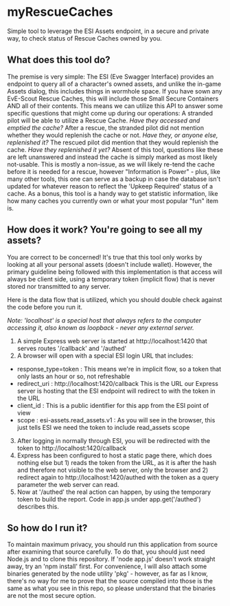 # myRescueCaches
Simple tool to leverage the ESI Assets endpoint, in a secure and private way, to check status of Rescue Caches owned by you.

## What does this tool do?
The premise is very simple:  The ESI (Eve Swagger Interface) provides an endpoint to query all of a character's owned assets, and unlike the in-game Assets dialog, this includes things in wormhole space.  If you have sown any EvE-Scout Rescue Caches, this will include those Small Secure Containers AND all of their contents.   This means we can utilize this API to answer some specific questions that might come up during our operations:  A stranded pilot will be able to utilize a Rescue Cache.  _Have they accessed and emptied the cache?_  After a rescue, the stranded pilot did not mention whether they would replenish the cache or not.  _Have they, or anyone else, replenished it?_   The rescued pilot did mention that they would replenish the cache.  _Have they replenished it yet?_ Absent of this tool, questions like these are left unanswered and instead the cache is simply marked as most likely not-usable.  This is mostly a non-issue, as we will likely re-tend the cache before it is needed for a rescue, however "Information is Power" - plus, like many other tools, this one can serve as a backup in case the database isn't updated for whatever reason to reflect the 'Upkeep Required' status of a cache.  As a bonus, this tool is a handy way to get statistic information, like how many caches you currently own or what your most popular "fun" item is.

## How does it work?  You're going to see all my assets?
You are correct to be concerned!  It's true that this tool only works by looking at all your personal assets (doesn't include wallet).  However, the primary guideline being followed with this implementation is that access will always be client side, using a temporary token (implicit flow) that is never stored nor transmitted to any server.

Here is the data flow that is utilized, which you should double check against the code before you run it.

_Note:  'localhost' is a special host that always refers to the computer accessing it, also known as loopback - never any external server._

1. A simple Express web server is started at http://localhost:1420 that serves routes '/callback' and '/authed'
2. A browser will open with a special ESI login URL that includes: 
* response_type=token : This means we're in implicit flow, so a token that only lasts an hour or so, not refreshable
* redirect_uri : http://localhost:1420/callback This is the URL our Express server is hosting that the ESI endpoint will redirect to with the token in the URL
* client_id : This is a public identifier for this app from the ESI point of view
* scope : esi-assets.read_assets.v1 : As you will see in the browser, this just tells ESI we need the token to include read_assets scope
3. After logging in normally through ESI, you will be redirected with the token to http://localhost:1420/callback
4. Express has been configured to host a static page there, which does nothing else but 1) reads the token from the URL, as it is after the hash and therefore not visible to the web server, only the browser and 2) redirect again to http://localhost:1420/authed with the token as a query parameter the web server can read.
5. Now at '/authed' the real action can happen, by using the temporary token to build the report.  Code in app.js under app.get('/authed') describes this.

## So how do I run it?
To maintain maximum privacy, you should run this application from source after examining that source carefully.   To do that, you should just need Node.js and to clone this repository.  If 'node app.js' doesn't work straight away, try an 'npm install' first.  For convenience, I will also attach some binaries generated by the node utility 'pkg' - however, as far as I know, there's no way for me to prove that the source compiled into those is the same as what you see in this repo, so please understand that the binaries are not the most secure option.

